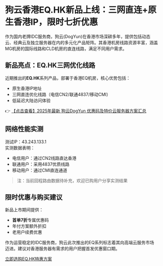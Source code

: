 # 狗云香港EQ.HK新品上线：三网直连+原生香港IP，限时七折优惠

作为国内老牌IDC服务商，狗云(DogYun)在香港市场深耕多年，提供包括动态云、经典云及独立服务器在内的多元化产品矩阵。其香港机房线路资源丰富，涵盖MG机房的国际线路和CLD机房的直连线路，满足不同用户需求。

## 新品亮点：EQ.HK三网优化线路

近期推出的**EQ.HK**系列产品，部署于香港EQ机房，核心优势包括：
- 原生香港IP地址
- 三网直连优化线路（电信CN2/联通4837/移动CMI）
- 低延迟大陆访问体验

👉 [【点击查看】2025年最新 狗云DogYun 优惠码及特价云服务器方案汇总](https://bit.ly/DogYun)

## 网络性能实测
测试IP：43.243.133.1  
实测数据表明：
- 电信用户：通过CN2线路直达香港
- 联通用户：采用4837优质线路
- 移动用户：通过CMI直连通道

> 注：当前回程路由数据待补充，欢迎已购用户分享实测结果

## 限时优惠与购买建议
新品上市期间提供：
- **首单7折**专属优惠码
- 年付方案额外折扣
- 老用户续费优惠

作为运营稳定的IDC服务商，狗云此次推出的EQ系列标志着其向高端云服务市场迈进。建议对香港服务器有需求的用户把握首发优惠窗口期。

[立即选购EQ.HK特惠方案](https://bit.ly/DogYun)